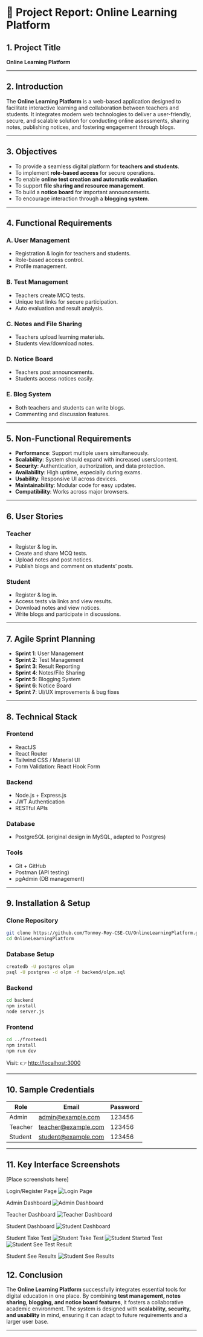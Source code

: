 # 📑 Project Report: Online Learning Platform

## 1. Project Title

**Online Learning Platform**

---

## 2. Introduction

The **Online Learning Platform** is a web-based application designed to facilitate interactive learning and collaboration between teachers and students. It integrates modern web technologies to deliver a user-friendly, secure, and scalable solution for conducting online assessments, sharing notes, publishing notices, and fostering engagement through blogs.

---

## 3. Objectives

* To provide a seamless digital platform for **teachers and students**.
* To implement **role-based access** for secure operations.
* To enable **online test creation and automatic evaluation**.
* To support **file sharing and resource management**.
* To build a **notice board** for important announcements.
* To encourage interaction through a **blogging system**.

---

## 4. Functional Requirements

### A. User Management

* Registration & login for teachers and students.
* Role-based access control.
* Profile management.

### B. Test Management

* Teachers create MCQ tests.
* Unique test links for secure participation.
* Auto evaluation and result analysis.

### C. Notes and File Sharing

* Teachers upload learning materials.
* Students view/download notes.

### D. Notice Board

* Teachers post announcements.
* Students access notices easily.

### E. Blog System

* Both teachers and students can write blogs.
* Commenting and discussion features.

---

## 5. Non-Functional Requirements

* **Performance**: Support multiple users simultaneously.
* **Scalability**: System should expand with increased users/content.
* **Security**: Authentication, authorization, and data protection.
* **Availability**: High uptime, especially during exams.
* **Usability**: Responsive UI across devices.
* **Maintainability**: Modular code for easy updates.
* **Compatibility**: Works across major browsers.

---

## 6. User Stories

### Teacher

* Register & log in.
* Create and share MCQ tests.
* Upload notes and post notices.
* Publish blogs and comment on students’ posts.

### Student

* Register & log in.
* Access tests via links and view results.
* Download notes and view notices.
* Write blogs and participate in discussions.

---

## 7. Agile Sprint Planning

* **Sprint 1**: User Management
* **Sprint 2**: Test Management
* **Sprint 3**: Result Reporting
* **Sprint 4**: Notes/File Sharing
* **Sprint 5**: Blogging System
* **Sprint 6**: Notice Board
* **Sprint 7**: UI/UX improvements & bug fixes

---

## 8. Technical Stack

### Frontend

* ReactJS
* React Router
* Tailwind CSS / Material UI
* Form Validation: React Hook Form

### Backend

* Node.js + Express.js
* JWT Authentication
* RESTful APIs

### Database

* PostgreSQL (original design in MySQL, adapted to Postgres)

### Tools

* Git + GitHub
* Postman (API testing)
* pgAdmin (DB management)

---

## 9. Installation & Setup

### Clone Repository

```bash
git clone https://github.com/Tonmoy-Roy-CSE-CU/OnlineLearningPlatform.git
cd OnlineLearningPlatform
```

### Database Setup

```bash
createdb -U postgres olpm
psql -U postgres -d olpm -f backend/olpm.sql
```

### Backend

```bash
cd backend
npm install
node server.js
```

### Frontend

```bash
cd ../frontend1
npm install
npm run dev
```

Visit: 👉 [http://localhost:3000](http://localhost:3000)

---

## 10. Sample Credentials

| Role    | Email                                             | Password |
| ------- | ------------------------------------------------- | -------- |
| Admin   | [admin@example.com](mailto:admin@example.com)     | 123456   |
| Teacher | [teacher@example.com](mailto:teacher@example.com) | 123456   |
| Student | [student@example.com](mailto:student@example.com) | 123456   |

---


## 11. Key Interface Screenshots
[Place screenshots here]

Login/Register Page
![Login Page](Images/Sign%20in%20Register.png)

Admin Dashboard
![Admin Dashboard](Images/admin_dashboard.png)

Teacher Dashboard
![Teacher Dashboard](Images/teacher_dashboard.png)

Student Dashboard
![Student Dashboard](Images/student_dashboard.png)

Student Take Test
![Student Take Test](Images/student_take-test.png)
![Student Started Test](Images/student_started-test.png)
![Student See Test Result](Images/student_see-test-result.png)

Student See Results
![Student See Results](Images/student_see-results.png)

## 12. Conclusion

The **Online Learning Platform** successfully integrates essential tools for digital education in one place. By combining **test management, notes sharing, blogging, and notice board features**, it fosters a collaborative academic environment. The system is designed with **scalability, security, and usability** in mind, ensuring it can adapt to future requirements and a larger user base.

---

